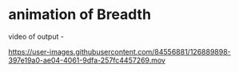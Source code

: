 #  animation of Breadth 


video of output -



https://user-images.githubusercontent.com/84556881/126889898-397e19a0-ae04-4061-9dfa-257fc4457269.mov

